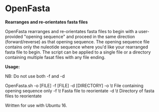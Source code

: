 # OpenFasta

**Rearranges and re-orientates fasta files**

OpenFasta rearranges and re-orientates fasta files to begin with a user-provided "opening sequence" and proceed in the same direction (forward/reverse) as that opening sequence. The opening sequence file contains only the nuleotide sequence where you'd like your rearranged fasta file to begin. The script can be applied to a single file or a directory containing multiple fasat files with any file ending.



**Usage:**

NB: Do not use both -f and -d 

OpenFasta.sh -o [FILE] -f [FILE] -d [DIRECTORY]
  -o \t File containing opening sequence only
  -f \t Fasta file to reorientate
  -d \t Directory of fasta files to reorientate

Written for use with Ubuntu 16.

